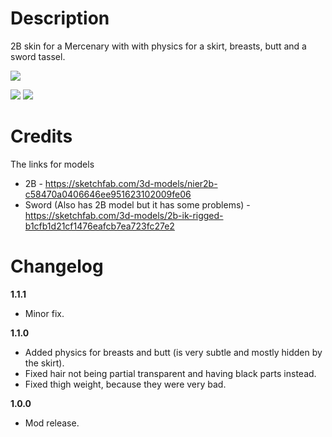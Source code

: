 # Description
2B skin for a Mercenary with with physics for a skirt, breasts, butt and a sword tassel.

![](https://cdn.discordapp.com/attachments/706089456855154778/787715997233577984/Screenshot_2.png)

![](https://cdn.discordapp.com/attachments/706089456855154778/787715990494380052/Screenshot_3.png) ![](https://cdn.discordapp.com/attachments/706089456855154778/787715992896929822/Screenshot_4.png)

# Credits
The links for models

* 2B - https://sketchfab.com/3d-models/nier2b-c58470a0406646ee951623102009fe06
* Sword (Also has 2B model but it has some problems) - https://sketchfab.com/3d-models/2b-ik-rigged-b1cfb1d21cf1476eafcb7ea723fc27e2

# Changelog
**1.1.1**

* Minor fix. 

**1.1.0**

* Added physics for breasts and butt (is very subtle and mostly hidden by the skirt).
* Fixed hair not being partial transparent and having black parts instead.
* Fixed thigh weight, because they were very bad.

**1.0.0**

* Mod release.